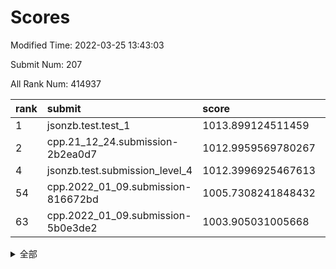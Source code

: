 # Scores

Modified Time: 2022-03-25 13:43:03

Submit Num: 207

All Rank Num: 414937

| rank |               submit               |       score        |       sigma        | pk_num |
| :--- | :--------------------------------- | :----------------- | :----------------- | :----- |
| 1    | jsonzb.test.test_1                 | 1013.899124511459  | 0.8274387344061083 | 8019   |
| 2    | cpp.21_12_24.submission-2b2ea0d7   | 1012.9959569780267 | 0.8202653250241838 | 8018   |
| 4    | jsonzb.test.submission_level_4     | 1012.3996925467613 | 0.7969552743768757 | 8018   |
| 54   | cpp.2022_01_09.submission-816672bd | 1005.7308241848432 | 0.7158213501948754 | 8016   |
| 63   | cpp.2022_01_09.submission-5b0e3de2 | 1003.905031005668  | 0.7326384397554359 | 8022   |


<details>
<summary>全部</summary>

| rank |                 submit                 |       score        |       sigma        | pk_num |
| :--- | :------------------------------------- | :----------------- | :----------------- | :----- |
| 1    | jsonzb.test.test_1                     | 1013.899124511459  | 0.8274387344061083 | 8019   |
| 2    | cpp.21_12_24.submission-2b2ea0d7       | 1012.9959569780267 | 0.8202653250241838 | 8018   |
| 3    | gobigger.level_3.submission_level_3_30 | 1012.4076103760738 | 0.776438341790088  | 8017   |
| 4    | jsonzb.test.submission_level_4         | 1012.3996925467613 | 0.7969552743768757 | 8018   |
| 5    | gobigger.level_3.submission_level_3_22 | 1011.2677604485098 | 0.7693318580158831 | 8013   |
| 6    | gobigger.level_3.submission_level_3_45 | 1010.7819546473285 | 0.7735099609899867 | 8011   |
| 7    | gobigger.level_3.submission_level_3_40 | 1010.7738827599998 | 0.761266697505039  | 8015   |
| 8    | gobigger.level_3.submission_level_3_32 | 1010.7735946503785 | 0.8014776490584915 | 8019   |
| 9    | gobigger.level_3.submission_level_3_27 | 1010.6776921911242 | 0.7592471116500187 | 8017   |
| 10   | gobigger.level_3.submission_level_3_43 | 1010.6351602633182 | 0.7781808139132286 | 8019   |
| 11   | gobigger.level_3.submission_level_3_19 | 1010.5857862416476 | 0.7582287306643183 | 8016   |
| 12   | gobigger.level_3.submission_level_3_8  | 1010.3572611815345 | 0.7476235684344513 | 8022   |
| 13   | gobigger.level_3.submission_level_3_18 | 1010.3468327579421 | 0.7773342151971557 | 8014   |
| 14   | gobigger.level_3.submission_level_3_3  | 1010.3376871191643 | 0.763947410714911  | 8014   |
| 15   | gobigger.level_3.submission_level_3_1  | 1010.3254716047699 | 0.7833683441070501 | 8016   |
| 16   | gobigger.level_3.submission_level_3_28 | 1010.3088276270233 | 0.771825417652962  | 8024   |
| 17   | gobigger.level_3.submission_level_3_26 | 1010.2271292341352 | 0.7688539717027513 | 8019   |
| 18   | gobigger.level_3.submission_level_3_25 | 1010.1908247498232 | 0.7755038992798271 | 8016   |
| 19   | gobigger.level_3.submission_level_3_13 | 1010.1507912560087 | 0.7633936722236185 | 8019   |
| 20   | gobigger.level_3.submission_level_3_36 | 1010.147572164535  | 0.7475794871730914 | 8018   |
| 21   | gobigger.level_3.submission_level_3_23 | 1010.1358526826142 | 0.7631588951006654 | 8021   |
| 22   | gobigger.level_3.submission_level_3_11 | 1010.118390130659  | 0.7551370204766323 | 8017   |
| 23   | gobigger.level_3.submission_level_3_16 | 1010.0708176531423 | 0.7825540115221513 | 8018   |
| 24   | gobigger.level_3.submission_level_3_47 | 1010.07037699738   | 0.76080271203037   | 8022   |
| 25   | gobigger.level_3.submission_level_3_39 | 1010.0089964616639 | 0.7674775277944275 | 8023   |
| 26   | gobigger.level_3.submission_level_3_5  | 1009.9971819792615 | 0.747768912071271  | 8022   |
| 27   | gobigger.level_3.submission_level_3_49 | 1009.941543710041  | 0.7573145092146742 | 8015   |
| 28   | gobigger.level_3.submission_level_3_6  | 1009.9158504885668 | 0.740833725547427  | 8019   |
| 29   | gobigger.level_3.submission_level_3_21 | 1009.890341488351  | 0.7477541069027028 | 8011   |
| 30   | gobigger.level_3.submission_level_3_46 | 1009.780811600752  | 0.7419393027828701 | 8019   |
| 31   | gobigger.level_3.submission_level_3_24 | 1009.740102179381  | 0.7546343387691798 | 8020   |
| 32   | gobigger.level_3.submission_level_3_2  | 1009.7013477220747 | 0.7524945875832113 | 8015   |
| 33   | gobigger.level_3.submission_level_3_10 | 1009.6469321296565 | 0.7423219996547912 | 8017   |
| 34   | gobigger.level_3.submission_level_3_48 | 1009.4984696722051 | 0.7429220022278593 | 8019   |
| 35   | gobigger.level_3.submission_level_3_33 | 1009.496603925612  | 0.7752708272808588 | 8024   |
| 36   | gobigger.level_3.submission_level_3_14 | 1009.4275667454864 | 0.7423967339001513 | 8017   |
| 37   | gobigger.level_3.submission_level_3_7  | 1009.3871927128981 | 0.7596792623593236 | 8020   |
| 38   | gobigger.level_3.submission_level_3_34 | 1009.383201905177  | 0.7388898163970883 | 8019   |
| 39   | gobigger.level_3.submission_level_3_41 | 1009.3055184677233 | 0.7497870290836421 | 8020   |
| 40   | gobigger.level_3.submission_level_3_15 | 1009.2868916256242 | 0.7533859336151997 | 8017   |
| 41   | gobigger.level_3.submission_level_3_44 | 1009.2798714391582 | 0.7361792141008192 | 8024   |
| 42   | gobigger.level_3.submission_level_3_35 | 1009.2455749684176 | 0.7416811407229449 | 8021   |
| 43   | gobigger.level_3.submission_level_3_12 | 1009.2290445371453 | 0.7461520388024878 | 8022   |
| 44   | gobigger.level_3.submission_level_3_42 | 1009.1898089855888 | 0.748055504055211  | 8020   |
| 45   | gobigger.level_3.submission_level_3_17 | 1009.0216354757029 | 0.7309714098500245 | 8015   |
| 46   | gobigger.level_3.submission_level_3_37 | 1009.0020333619974 | 0.768824213267012  | 8022   |
| 47   | gobigger.level_3.submission_level_3_31 | 1008.9563489241241 | 0.7591949779050545 | 8020   |
| 48   | gobigger.level_3.submission_level_3_29 | 1008.7572333040755 | 0.7512443074265106 | 8014   |
| 49   | gobigger.level_3.submission_level_3_9  | 1008.7226732204325 | 0.7435676068209703 | 8020   |
| 50   | gobigger.level_3.submission_level_3_4  | 1008.7044818367128 | 0.7435693425163871 | 8022   |
| 51   | gobigger.level_3.submission_level_3_20 | 1008.5448526367383 | 0.7340332718302978 | 8019   |
| 52   | gobigger.level_3.submission_level_3_0  | 1008.2883908191119 | 0.7367241215909823 | 8025   |
| 53   | gobigger.level_3.submission_level_3_38 | 1008.1729990087267 | 0.7295626659410003 | 8019   |
| 54   | cpp.2022_01_09.submission-816672bd     | 1005.7308241848432 | 0.7158213501948754 | 8016   |
| 55   | gobigger.level_1.submission_level_1_15 | 1004.8854699425837 | 0.726094016727844  | 8021   |
| 56   | gobigger.level_1.submission_level_1_6  | 1004.8837504057088 | 0.7203486582678097 | 8019   |
| 57   | gobigger.level_1.submission_level_1_2  | 1004.6690303034993 | 0.7056217777804071 | 8018   |
| 58   | gobigger.level_1.submission_level_1_17 | 1004.502131451882  | 0.7320566256432116 | 8022   |
| 59   | gobigger.level_1.submission_level_1_24 | 1004.4203485711212 | 0.7281893686466776 | 8016   |
| 60   | gobigger.level_1.submission_level_1_12 | 1004.1926416933619 | 0.7208928059708962 | 8018   |
| 61   | gobigger.level_1.submission_level_1_13 | 1004.1691018231384 | 0.7037838288547135 | 8016   |
| 62   | gobigger.level_1.submission_level_1_7  | 1004.1481434380079 | 0.7175846329575605 | 8017   |
| 63   | cpp.2022_01_09.submission-5b0e3de2     | 1003.905031005668  | 0.7326384397554359 | 8022   |
| 64   | gobigger.level_1.submission_level_1_11 | 1003.8658054364479 | 0.7140458168840901 | 8018   |
| 65   | gobigger.level_1.submission_level_1_38 | 1003.8644635997564 | 0.7124816634936827 | 8018   |
| 66   | gobigger.level_1.submission_level_1_34 | 1003.8224431717314 | 0.71176303562814   | 8015   |
| 67   | gobigger.level_1.submission_level_1_46 | 1003.7801555676837 | 0.7270856806367878 | 8021   |
| 68   | gobigger.level_1.submission_level_1_19 | 1003.7584094379272 | 0.7081277574996456 | 8014   |
| 69   | gobigger.level_1.submission_level_1_16 | 1003.7064737789057 | 0.7155197706529922 | 8019   |
| 70   | gobigger.level_1.submission_level_1_10 | 1003.6955074948967 | 0.713360891078401  | 8014   |
| 71   | gobigger.level_1.submission_level_1_31 | 1003.5679357639865 | 0.7181532734510145 | 8014   |
| 72   | gobigger.level_1.submission_level_1_23 | 1003.5514927270291 | 0.7136696628832854 | 8014   |
| 73   | gobigger.level_1.submission_level_1_21 | 1003.5251195753589 | 0.7017911294807931 | 8014   |
| 74   | gobigger.level_1.submission_level_1_45 | 1003.5008677061984 | 0.7087414036342523 | 8016   |
| 75   | gobigger.level_1.submission_level_1_9  | 1003.4499744306642 | 0.7067783046208548 | 8017   |
| 76   | gobigger.level_1.submission_level_1_14 | 1003.4433623051132 | 0.7178416245817121 | 8017   |
| 77   | gobigger.level_1.submission_level_1_35 | 1003.3961103142902 | 0.7120960276717233 | 8016   |
| 78   | gobigger.level_1.submission_level_1_0  | 1003.3839324097374 | 0.7074815712412171 | 8018   |
| 79   | gobigger.level_1.submission_level_1_36 | 1003.3835726713743 | 0.7218959177442571 | 8024   |
| 80   | gobigger.level_1.submission_level_1_47 | 1003.3816467420114 | 0.7161027673476162 | 8023   |
| 81   | gobigger.level_1.submission_level_1_37 | 1003.35235801083   | 0.7057930238961431 | 8013   |
| 82   | gobigger.level_1.submission_level_1_42 | 1003.3289956191347 | 0.729166393943695  | 8022   |
| 83   | gobigger.level_1.submission_level_1_28 | 1003.2186382365437 | 0.7136251647767861 | 8019   |
| 84   | gobigger.level_1.submission_level_1_49 | 1003.201064309247  | 0.7217092681938476 | 8020   |
| 85   | gobigger.level_1.submission_level_1_27 | 1003.1421613290769 | 0.7050035000616821 | 8020   |
| 86   | gobigger.level_1.submission_level_1_40 | 1003.1292371080065 | 0.7226080729051161 | 8023   |
| 87   | gobigger.level_1.submission_level_1_26 | 1003.0003524142588 | 0.7161869562902292 | 8023   |
| 88   | gobigger.level_1.submission_level_1_5  | 1002.9446998479973 | 0.7068021397597136 | 8020   |
| 89   | gobigger.level_1.submission_level_1_20 | 1002.9429602243721 | 0.7172957693580978 | 8019   |
| 90   | gobigger.level_1.submission_level_1_8  | 1002.8438974007105 | 0.7143106389488189 | 8022   |
| 91   | gobigger.level_1.submission_level_1_41 | 1002.8272876285691 | 0.7245390539070284 | 8016   |
| 92   | gobigger.level_1.submission_level_1_44 | 1002.8248200404091 | 0.7064854788481194 | 8020   |
| 93   | gobigger.level_1.submission_level_1_25 | 1002.8159003068091 | 0.7138943104519068 | 8017   |
| 94   | gobigger.level_1.submission_level_1_1  | 1002.7989127462416 | 0.7152304824502383 | 8021   |
| 95   | gobigger.level_1.submission_level_1_4  | 1002.7578973206715 | 0.7099708505085138 | 8017   |
| 96   | gobigger.level_1.submission_level_1_29 | 1002.7437201171289 | 0.7061480269865779 | 8023   |
| 97   | gobigger.level_1.submission_level_1_43 | 1002.7074705200914 | 0.7195000725200066 | 8017   |
| 98   | gobigger.level_1.submission_level_1_30 | 1002.68402036909   | 0.7173883884398479 | 8020   |
| 99   | gobigger.level_1.submission_level_1_39 | 1002.637211012242  | 0.7142045910429056 | 8021   |
| 100  | gobigger.level_1.submission_level_1_18 | 1002.6172427796722 | 0.7125149282193638 | 8013   |
| 101  | gobigger.level_1.submission_level_1_3  | 1002.5477138403929 | 0.7098513905659735 | 8022   |
| 102  | gobigger.level_1.submission_level_1_22 | 1002.5417043341826 | 0.7163941119031063 | 8016   |
| 103  | gobigger.level_1.submission_level_1_48 | 1002.5084571385868 | 0.722706064127148  | 8018   |
| 104  | gobigger.level_1.submission_level_1_32 | 1002.3169895690382 | 0.7150465090819792 | 8022   |
| 105  | gobigger.level_1.submission_level_1_33 | 1001.9761345657353 | 0.7197610092906898 | 8017   |
| 106  | gobigger.random.submission_random_24   | 997.8711607242287  | 0.7148838773963008 | 8016   |
| 107  | gobigger.random.submission_random_41   | 997.3511855102915  | 0.7034833134825507 | 8012   |
| 108  | gobigger.random.submission_random_35   | 997.242578122781   | 0.7084408000937148 | 8016   |
| 109  | gobigger.random.submission_random_14   | 997.2128357195915  | 0.7064589182946096 | 8018   |
| 110  | gobigger.random.submission_random_31   | 997.0222455143592  | 0.7152960830635805 | 8020   |
| 111  | gobigger.random.submission_random_29   | 996.9353084719353  | 0.7115574363117021 | 8018   |
| 112  | gobigger.random.submission_random_43   | 996.7929397681357  | 0.7097110356173711 | 8018   |
| 113  | gobigger.random.submission_random_18   | 996.6208755297815  | 0.6991769897776634 | 8019   |
| 114  | gobigger.random.submission_random_27   | 996.566276143238   | 0.7082841423583872 | 8020   |
| 115  | gobigger.random.submission_random_47   | 996.5016681376727  | 0.7162084460741577 | 8015   |
| 116  | gobigger.random.submission_random_15   | 996.4458284593084  | 0.7078212376923205 | 8013   |
| 117  | gobigger.random.submission_random_2    | 996.4420137679738  | 0.7173179306151395 | 8018   |
| 118  | gobigger.random.submission_random_39   | 996.3282959806581  | 0.7276926750352266 | 8019   |
| 119  | gobigger.random.submission_random_5    | 996.2916421574799  | 0.7010149405099035 | 8018   |
| 120  | gobigger.random.submission_random_4    | 996.2813820890261  | 0.7078637303407728 | 8020   |
| 121  | gobigger.random.submission_random_25   | 996.2711747262452  | 0.7129299883912357 | 8020   |
| 122  | gobigger.random.submission_random_20   | 996.2393067820113  | 0.7181697892227824 | 8021   |
| 123  | gobigger.random.submission_random_42   | 996.035797970097   | 0.7105320740816505 | 8014   |
| 124  | gobigger.random.submission_random_22   | 995.9324381581802  | 0.7058226964617454 | 8021   |
| 125  | gobigger.random.submission_random_16   | 995.9207020365892  | 0.7140612550170105 | 8022   |
| 126  | gobigger.random.submission_random_30   | 995.9174834987142  | 0.7083748116374192 | 8016   |
| 127  | gobigger.random.submission_random_45   | 995.8957980437896  | 0.7051773400584639 | 8017   |
| 128  | gobigger.random.submission_random_8    | 995.8928850807872  | 0.7230772136833293 | 8018   |
| 129  | gobigger.random.submission_random_13   | 995.8354702969752  | 0.7141056753055685 | 8015   |
| 130  | gobigger.random.submission_random_38   | 995.8315938931022  | 0.7147018697208773 | 8016   |
| 131  | gobigger.random.submission_random_17   | 995.7836068947954  | 0.7128875251959087 | 8018   |
| 132  | gobigger.random.submission_random_28   | 995.7833888127141  | 0.7119459568327784 | 8014   |
| 133  | gobigger.random.submission_random_48   | 995.7476214195844  | 0.7023472811851094 | 8019   |
| 134  | gobigger.random.submission_random_46   | 995.7434376601673  | 0.7122159248960483 | 8019   |
| 135  | gobigger.random.submission_random_49   | 995.7394414512903  | 0.7064766123652585 | 8014   |
| 136  | gobigger.random.submission_random_33   | 995.7261982941795  | 0.7164312632675007 | 8015   |
| 137  | gobigger.random.submission_random_26   | 995.6983411755036  | 0.7105849698054791 | 8019   |
| 138  | gobigger.random.submission_random_21   | 995.6920448379501  | 0.7144101838833677 | 8016   |
| 139  | gobigger.random.submission_random_10   | 995.6501920442079  | 0.719824983737921  | 8013   |
| 140  | gobigger.random.submission_random_40   | 995.6467817940639  | 0.7004227345746094 | 8024   |
| 141  | gobigger.random.submission_random_3    | 995.6134525312488  | 0.7156953622933375 | 8020   |
| 142  | gobigger.level_2.submission_level_2_32 | 995.4771388756759  | 0.720085360231071  | 8016   |
| 143  | gobigger.random.submission_random_12   | 995.47686612551    | 0.7231278375120711 | 8013   |
| 144  | gobigger.random.submission_random_23   | 995.4682235728849  | 0.7274750200515966 | 8019   |
| 145  | gobigger.random.submission_random_32   | 995.4047897453507  | 0.7340693564541687 | 8015   |
| 146  | gobigger.random.submission_random_7    | 995.3824563482372  | 0.7243627856361972 | 8022   |
| 147  | gobigger.random.submission_random_11   | 995.3137095167514  | 0.714941536940835  | 8018   |
| 148  | gobigger.random.submission_random_1    | 995.2204496576178  | 0.7178885165778787 | 8016   |
| 149  | gobigger.random.submission_random_19   | 995.1754535089531  | 0.716901576675788  | 8017   |
| 150  | gobigger.random.submission_random_37   | 995.1378321155534  | 0.6968289218452729 | 8011   |
| 151  | gobigger.random.submission_random_44   | 994.9351237203608  | 0.7178479134924961 | 8018   |
| 152  | gobigger.random.submission_random_9    | 994.7158155979038  | 0.7136748065716    | 8021   |
| 153  | gobigger.random.submission_random_0    | 994.6323305540949  | 0.7308100110459067 | 8015   |
| 154  | gobigger.random.submission_random_36   | 994.5531353117443  | 0.7230131170171668 | 8018   |
| 155  | gobigger.random.submission_random_6    | 994.4562745913506  | 0.7315530405197829 | 8018   |
| 156  | gobigger.level_2.submission_level_2_4  | 994.3948727401923  | 0.725873883739783  | 8023   |
| 157  | gobigger.random.submission_random_34   | 994.2249647830579  | 0.716680072023902  | 8019   |
| 158  | gobigger.level_2.submission_level_2_48 | 993.8460054247727  | 0.7363340748117772 | 8019   |
| 159  | gobigger.level_2.submission_level_2_21 | 993.8413888949021  | 0.7350687261317953 | 8016   |
| 160  | gobigger.level_2.submission_level_2_6  | 993.8284385660346  | 0.7367001526572345 | 8022   |
| 161  | gobigger.level_2.submission_level_2_46 | 993.6737804310362  | 0.7365632505623184 | 8020   |
| 162  | gobigger.level_2.submission_level_2_42 | 993.584755442097   | 0.7382079906010683 | 8017   |
| 163  | gobigger.level_2.submission_level_2_3  | 993.5304694598359  | 0.7287531729584781 | 8015   |
| 164  | gobigger.level_2.submission_level_2_10 | 993.4318281871821  | 0.7397626408829551 | 8021   |
| 165  | gobigger.level_2.submission_level_2_20 | 993.3723148572765  | 0.7306928702889991 | 8013   |
| 166  | gobigger.level_2.submission_level_2_2  | 993.1835703957842  | 0.7471867340045695 | 8010   |
| 167  | gobigger.level_2.submission_level_2_38 | 992.9346804596598  | 0.750412868146123  | 8017   |
| 168  | gobigger.level_2.submission_level_2_37 | 992.794287808586   | 0.7365664180509665 | 8014   |
| 169  | gobigger.level_2.submission_level_2_47 | 992.757812330978   | 0.7492798022135749 | 8016   |
| 170  | gobigger.level_2.submission_level_2_36 | 992.7186498836563  | 0.7497120056645484 | 8012   |
| 171  | gobigger.level_2.submission_level_2_15 | 992.7076135748937  | 0.7401787438071457 | 8015   |
| 172  | gobigger.level_2.submission_level_2_8  | 992.6412258292888  | 0.7566003736819004 | 8021   |
| 173  | gobigger.level_2.submission_level_2_26 | 992.602907890126   | 0.7239282517858581 | 8020   |
| 174  | gobigger.level_2.submission_level_2_39 | 992.4455251959764  | 0.7388518749465243 | 8015   |
| 175  | gobigger.level_2.submission_level_2_0  | 992.407572708969   | 0.7515944308044631 | 8016   |
| 176  | gobigger.level_2.submission_level_2_5  | 992.3164779355023  | 0.7432691671479583 | 8019   |
| 177  | gobigger.level_2.submission_level_2_22 | 992.2912760834053  | 0.7340185370039533 | 8021   |
| 178  | gobigger.level_2.submission_level_2_31 | 992.2527773373143  | 0.7653719349125193 | 8023   |
| 179  | gobigger.level_2.submission_level_2_28 | 992.2393161346432  | 0.7338135017220706 | 8015   |
| 180  | gobigger.level_2.submission_level_2_23 | 992.2262059321538  | 0.7426420812695471 | 8017   |
| 181  | gobigger.level_2.submission_level_2_16 | 992.1894847689001  | 0.7447907238594259 | 8019   |
| 182  | gobigger.level_2.submission_level_2_18 | 992.1816143298566  | 0.7538789176491407 | 8017   |
| 183  | gobigger.level_2.submission_level_2_29 | 992.1268056700078  | 0.7686342415139024 | 8019   |
| 184  | gobigger.level_2.submission_level_2_19 | 992.1240124670809  | 0.7391458658892224 | 8016   |
| 185  | gobigger.level_2.submission_level_2_13 | 992.0929104194037  | 0.7400655566106341 | 8017   |
| 186  | gobigger.level_2.submission_level_2_1  | 992.0722607753418  | 0.7551363827482493 | 8016   |
| 187  | gobigger.level_2.submission_level_2_40 | 992.0472831560652  | 0.7538506363629598 | 8017   |
| 188  | gobigger.level_2.submission_level_2_34 | 991.9785436020517  | 0.7380855804398895 | 8014   |
| 189  | gobigger.level_2.submission_level_2_11 | 991.9595126036197  | 0.7436187335616976 | 8014   |
| 190  | gobigger.level_2.submission_level_2_14 | 991.9255191612331  | 0.7688123761900129 | 8018   |
| 191  | gobigger.level_2.submission_level_2_49 | 991.8691478730346  | 0.7497862554117106 | 8018   |
| 192  | gobigger.level_2.submission_level_2_27 | 991.8623349328549  | 0.7508643264260284 | 8018   |
| 193  | gobigger.level_2.submission_level_2_45 | 991.8232223842082  | 0.7274324845474783 | 8018   |
| 194  | gobigger.level_2.submission_level_2_41 | 991.7716030143441  | 0.7411264585611591 | 8017   |
| 195  | gobigger.level_2.submission_level_2_7  | 991.720283155402   | 0.7717488191877386 | 8017   |
| 196  | gobigger.level_2.submission_level_2_12 | 991.4777346857753  | 0.7530138071594429 | 8026   |
| 197  | gobigger.level_2.submission_level_2_24 | 991.4734935585942  | 0.749590730788676  | 8023   |
| 198  | gobigger.level_2.submission_level_2_17 | 991.3814293781152  | 0.7694244084568745 | 8025   |
| 199  | gobigger.level_2.submission_level_2_9  | 991.3485114572459  | 0.7415610715062877 | 8023   |
| 200  | gobigger.level_2.submission_level_2_44 | 991.3057733533996  | 0.7663683139024813 | 8019   |
| 201  | gobigger.level_2.submission_level_2_35 | 991.0182470979717  | 0.7451895529560227 | 8023   |
| 202  | gobigger.level_2.submission_level_2_43 | 991.0074486512633  | 0.7654254516768527 | 8016   |
| 203  | gobigger.level_2.submission_level_2_33 | 990.9885499402183  | 0.7629438947939656 | 8017   |
| 204  | gobigger.level_2.submission_level_2_30 | 990.9644065009234  | 0.7482968530202939 | 8019   |
| 205  | gobigger.level_2.submission_level_2_25 | 989.3047304404312  | 0.7644138064989474 | 8023   |
| 206  | gobigger.none.submission_none_0        | 978.5652536974479  | 1.2102010390453262 | 8020   |
| 207  | gobigger.none.submission_none_1        | 976.2963257377114  | 1.455787989558433  | 8018   |

</details>